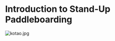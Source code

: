 # Introduction to Stand-Up Paddleboarding

![kotao.jpg](https://github.com/zcarwile/sup_intro/kotao.jpg "Ko Tao Paddleboard")
